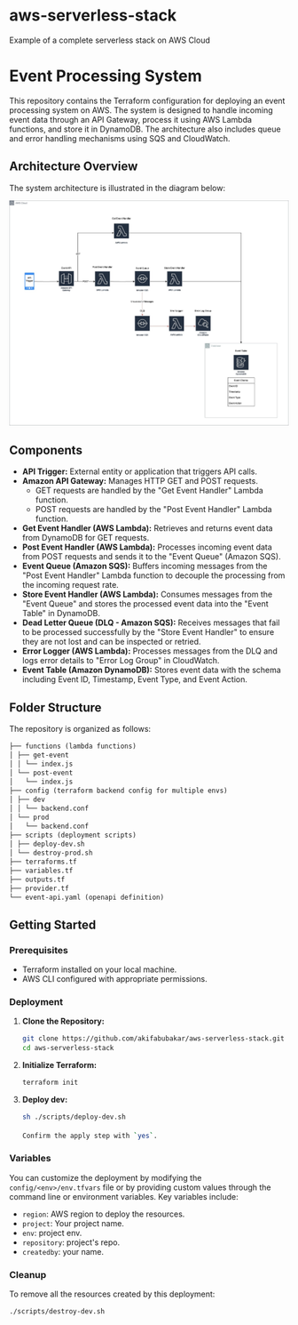 # aws-serverless-stack
Example of a complete serverless stack on AWS Cloud

# Event Processing System
This repository contains the Terraform configuration for deploying an event processing system on AWS. The system is designed to handle incoming event data through an API Gateway, process it using AWS Lambda functions, and store it in DynamoDB. The architecture also includes queue and error handling mechanisms using SQS and CloudWatch.

## Architecture Overview

The system architecture is illustrated in the diagram below:

![Event Processing System Architecture](event-receipt.jpeg)

## Components

- **API Trigger:** External entity or application that triggers API calls.
- **Amazon API Gateway:** Manages HTTP GET and POST requests.
  - GET requests are handled by the "Get Event Handler" Lambda function.
  - POST requests are handled by the "Post Event Handler" Lambda function.
- **Get Event Handler (AWS Lambda):** Retrieves and returns event data from DynamoDB for GET requests.
- **Post Event Handler (AWS Lambda):** Processes incoming event data from POST requests and sends it to the "Event Queue" (Amazon SQS).
- **Event Queue (Amazon SQS):** Buffers incoming messages from the "Post Event Handler" Lambda function to decouple the processing from the incoming request rate.
- **Store Event Handler (AWS Lambda):** Consumes messages from the "Event Queue" and stores the processed event data into the "Event Table" in DynamoDB.
- **Dead Letter Queue (DLQ - Amazon SQS):** Receives messages that fail to be processed successfully by the "Store Event Handler" to ensure they are not lost and can be inspected or retried.
- **Error Logger (AWS Lambda):** Processes messages from the DLQ and logs error details to "Error Log Group" in CloudWatch.
- **Event Table (Amazon DynamoDB):** Stores event data with the schema including Event ID, Timestamp, Event Type, and Event Action.

## Folder Structure

The repository is organized as follows:

```
├── functions (lambda functions)
│ ├── get-event
│ │ └── index.js
│ └── post-event
│   └── index.js
├── config (terraform backend config for multiple envs)
│ ├── dev
│ │ └── backend.conf
│ └── prod
│   └── backend.conf
├── scripts (deployment scripts)
│ ├── deploy-dev.sh
│ └── destroy-prod.sh
├── terraforms.tf
├── variables.tf
├── outputs.tf
├── provider.tf
└── event-api.yaml (openapi definition)

```


## Getting Started

### Prerequisites

- Terraform installed on your local machine.
- AWS CLI configured with appropriate permissions.

### Deployment

1. **Clone the Repository:**

    ```sh
    git clone https://github.com/akifabubakar/aws-serverless-stack.git
    cd aws-serverless-stack
    ```

2. **Initialize Terraform:**

    ```sh
    terraform init
    ```

3. **Deploy dev:**

    ```sh
    sh ./scripts/deploy-dev.sh

    Confirm the apply step with `yes`.
    ```

### Variables

You can customize the deployment by modifying the `config/<env>/env.tfvars` file or by providing custom values through the command line or environment variables. Key variables include:

- `region`: AWS region to deploy the resources.
- `project`: Your project name.
- `env`: project env.
- `repository`: project's repo.
- `createdby`: your name.


### Cleanup

To remove all the resources created by this deployment:

```sh
./scripts/destroy-dev.sh
```
